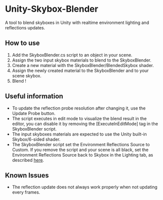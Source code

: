 # Unity-Skybox-Blender
A tool to blend skyboxes in Unity with realtime environment lighting and reflections updates.

## How to use

1. Add the SkyboxBlender.cs script to an object in your scene.
2. Assign the two input skybox materials to blend to the SkyboxBlender.
2. Create a new material with the SkyboxBlender/BlendedSkybox shader.
3. Assign the newly created material to the SkyboxBlender and to your scene skybox.
5. Blend !

## Useful information

- To update the reflection probe resolution after changing it, use the Update Probe button.
- The script executes in edit mode to visualize the blend result in the editor, you can disable it by removing the [ExecuteInEditMode] tag in the SkyboxBlender script.
- The input skyboxes materials are expected to use the Unity built-in Skybox/6-sided shader.
- The SkyboxBlender script set the Environment Reflections Source to Custom. If you remove the script and your scene is all black, set the Environment Reflections Source back to Skybox in the Lighting tab, as described [here](https://github.com/Barbelot/Unity-Skybox-Blender/issues/1).

## Known Issues

- The reflection update does not always work properly when not updating every frames.
